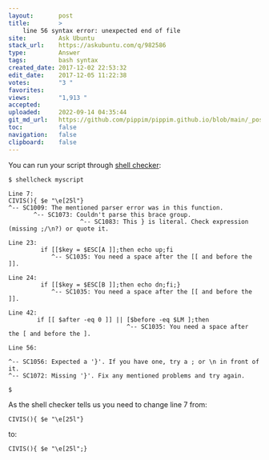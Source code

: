 ```yaml
---
layout:       post
title:        >
    line 56 syntax error: unexpected end of file
site:         Ask Ubuntu
stack_url:    https://askubuntu.com/q/982586
type:         Answer
tags:         bash syntax
created_date: 2017-12-02 22:53:32
edit_date:    2017-12-05 11:22:38
votes:        "3 "
favorites:    
views:        "1,913 "
accepted:     
uploaded:     2022-09-14 04:35:44
git_md_url:   https://github.com/pippim/pippim.github.io/blob/main/_posts/2017/2017-12-02-line-56-syntax-error_-unexpected-end-of-file.md
toc:          false
navigation:   false
clipboard:    false
---
```


You can run your script through [shell checker][1]:



``` text
$ shellcheck myscript
 
Line 7:
CIVIS(){ $e "\e[25l"}
^-- SC1009: The mentioned parser error was in this function.
       ^-- SC1073: Couldn't parse this brace group.
                    ^-- SC1083: This } is literal. Check expression (missing ;/\n?) or quote it.
 
Line 23:
         if [[$key = $ESC[A ]];then echo up;fi
            ^-- SC1035: You need a space after the [[ and before the ]].
 
Line 24:
         if [[$key = $ESC[B ]];then echo dn;fi;}
            ^-- SC1035: You need a space after the [[ and before the ]].
 
Line 42:
        if [[ $after -eq 0 ]] || [$before -eq $LM ];then 
                                 ^-- SC1035: You need a space after the [ and before the ].
 
Line 56:

^-- SC1056: Expected a '}'. If you have one, try a ; or \n in front of it.
^-- SC1072: Missing '}'. Fix any mentioned problems and try again.

$ 
```

As the shell checker tells us you need to change line 7 from:

``` text
CIVIS(){ $e "\e[25l"}
```

to:

``` text
CIVIS(){ $e "\e[25l";}
```


  [1]: https://www.shellcheck.net/
